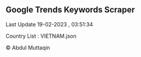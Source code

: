 

## Google Trends Keywords Scraper 
 
Last Update 19-02-2023 , 03:51:34

Country List :
VIETNAM.json



© Abdul Muttaqin 
